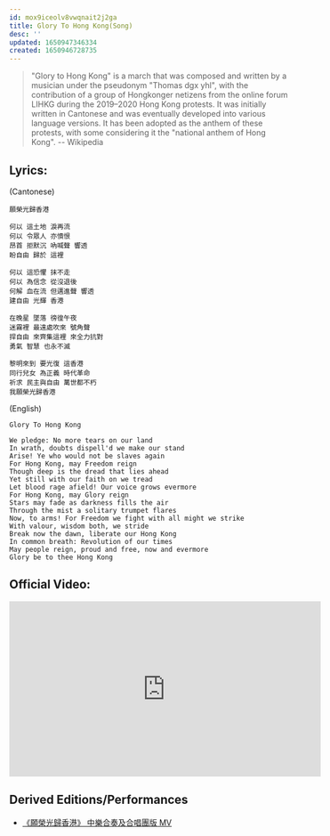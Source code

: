 ```yaml
---
id: mox9iceolv8vwqnait2j2ga
title: Glory To Hong Kong(Song)
desc: ''
updated: 1650947346334
created: 1650946728735
---
```


> "Glory to Hong Kong" is a march that was composed and written by a musician under the pseudonym "Thomas dgx yhl", with the contribution of a group of Hongkonger netizens from the online forum LIHKG during the 2019–2020 Hong Kong protests. It was initially written in Cantonese and was eventually developed into various language versions. It has been adopted as the anthem of these protests, with some considering it the "national anthem of Hong Kong". -- Wikipedia 


## Lyrics:
(Cantonese)

```
願榮光歸香港

何以 這土地 淚再流
何以 令眾人 亦憤恨
昂首 拒默沉 吶喊聲 響透
盼自由 歸於 這裡

何以 這恐懼 抹不走
何以 為信念 從沒退後
何解 血在流 但邁進聲 響透
建自由 光輝 香港

在晚星 墜落 徬徨午夜
迷霧裡 最遠處吹來 號角聲
捍自由 來齊集這裡 來全力抗對
勇氣 智慧 也永不滅

黎明來到 要光復 這香港
同行兒女 為正義 時代革命
祈求 民主與自由 萬世都不朽
我願榮光歸香港
```

(English)
```
Glory To Hong Kong

We pledge: No more tears on our land
In wrath, doubts dispell'd we make our stand
Arise! Ye who would not be slaves again
For Hong Kong, may Freedom reign
Though deep is the dread that lies ahead
Yet still with our faith on we tread
Let blood rage afield! Our voice grows evermore
For Hong Kong, may Glory reign
Stars may fade as darkness fills the air
Through the mist a solitary trumpet flares
Now, to arms! For Freedom we fight with all might we strike
With valour, wisdom both, we stride
Break now the dawn, liberate our Hong Kong
In common breath: Revolution of our times
May people reign, proud and free, now and evermore
Glory be to thee Hong Kong
```

## Official Video:

<iframe width="560" height="315" src="https://www.youtube.com/watch?v=y7yRDOLCy4Y" title="Glory To Hong Kong" frameborder="0" allow="accelerometer; autoplay; clipboard-write; encrypted-media; gyroscope; picture-in-picture" allowfullscreen></iframe>


## Derived Editions/Performances

- [《願榮光歸香港》 中樂合奏及合唱團版 MV](https://www.youtube.com/watch?v=VHOZuIO5G2s)
